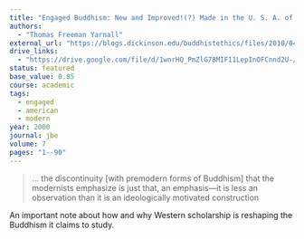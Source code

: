 ```yaml
---
title: "Engaged Buddhism: New and Improved!(?) Made in the U. S. A. of Asian Materials"
authors:
  - "Thomas Freeman Yarnall"
external_url: "https://blogs.dickinson.edu/buddhistethics/files/2010/04/Yarnall-Engaged.pdf"
drive_links:
  - "https://drive.google.com/file/d/1wnrHQ_PmZlG78MIF11LepInOFCnnd2U-/view?usp=drivesdk"
status: featured
base_value: 0.85
course: academic
tags:
  - engaged
  - american
  - modern
year: 2000
journal: jbe
volume: 7
pages: "1--90"
---
```


> … the discontinuity [with premodern forms of Buddhism] that the modernists emphasize is just that, an emphasis—it is less an observation than it is an ideologically motivated construction

An important note about how and why Western scholarship is reshaping the Buddhism it claims to study.

